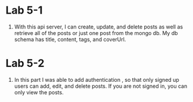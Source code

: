 # Lab 5-1
1. With this api server, I can create, update, and delete posts as well as retrieve all of the posts or just one post from the mongo db. My db schema has title, content, tags, and coverUrl.

# Lab 5-2
1. In this part I was able to add authentication , so that only signed up users can add, edit, and delete posts. If you are not signed in, you can only view the posts.
